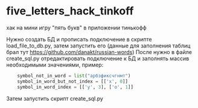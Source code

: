 # five_letters_hack_tinkoff
хак на мини игру "пять букв" в приложении тинькофф

Нужно создать БД и прописать подключение в скрипте load_file_to_db.py, затем запустить его (данные для заполнения таблиц брал тут https://github.com/danakt/russian-words)
После нужно в файле create_sql.py отредактировать подключение к БД и заполнять массив необходимыми значениями, пример:

```py
    symbol_not_in_word = list("арбзфиксчгнмт")
    symbol_in_word_but_not_index = [['х', 0]]
    symbol_in_word_index = [['у', 3], ['о', 1]]
```

Затем запустить скрипт create_sql.py

